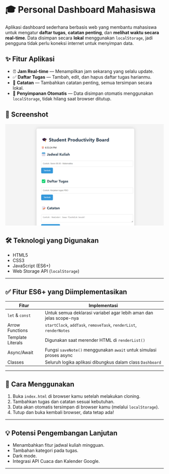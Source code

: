 # 🎓 Personal Dashboard Mahasiswa

Aplikasi dashboard sederhana berbasis web yang membantu mahasiswa untuk mengatur **daftar tugas**, **catatan penting**, dan **melihat waktu secara real-time**. Data disimpan secara **lokal** menggunakan `localStorage`, jadi pengguna tidak perlu koneksi internet untuk menyimpan data.

## ✨ Fitur Aplikasi

- ⏰ **Jam Real-time** — Menampilkan jam sekarang yang selalu update.
- ✅ **Daftar Tugas** — Tambah, edit, dan hapus daftar tugas harianmu.
- 📝 **Catatan** — Tambahkan catatan penting, semua tersimpan secara lokal.
- 💾 **Penyimpanan Otomatis** — Data disimpan otomatis menggunakan `localStorage`, tidak hilang saat browser ditutup.

## 📸 Screenshot


![Screenshot Dashboard](praktikum2.png)

## 🛠️ Teknologi yang Digunakan

- HTML5
- CSS3
- JavaScript (ES6+)
- Web Storage API (`localStorage`)

---

## ✅ Fitur ES6+ yang Diimplementasikan

| Fitur                 | Implementasi                                                                 |
|----------------------|------------------------------------------------------------------------------|
| `let` & `const`       | Untuk semua deklarasi variabel agar lebih aman dan jelas scope-nya          |
| Arrow Functions       | `startClock`, `addTask`, `removeTask`, `renderList`, `renderNotes`          |
| Template Literals     | Digunakan saat merender HTML di `renderList()`                              |
| Async/Await           | Fungsi `saveNote()` menggunakan `await` untuk simulasi proses async         |
| Classes               | Seluruh logika aplikasi dibungkus dalam class `Dashboard`                   |

---

## 🧠 Cara Menggunakan

1. Buka `index.html` di browser kamu setelah melakukan cloning.
2. Tambahkan tugas dan catatan sesuai kebutuhan.
3. Data akan otomatis tersimpan di browser kamu (melalui `localStorage`).
4. Tutup dan buka kembali browser, data tetap ada!

---

## 💡 Potensi Pengembangan Lanjutan

- Menambahkan fitur jadwal kuliah mingguan.
- Tambahan kategori pada tugas.
- Dark mode.
- Integrasi API Cuaca dan Kalender Google.

---